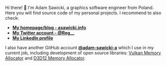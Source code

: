 Hi there! 👋 I'm Adam Sawicki, a graphics software engineer from Poland. Here you will find source code of my personal projects. I recommend to also check:

- **[My homepage/blog - asawicki.info](https://asawicki.info)**
- **[My Twitter account - @Reg__](https://twitter.com/Reg__)**
- **[My LinkedIn profile](https://www.linkedin.com/in/adamsawicki/)**

I also have another GitHub account **[@adam-sawicki-a](https://github.com/adam-sawicki-a)** which I use in my current job, including development of open source libraries: [Vulkan Memory Allocator](https://github.com/GPUOpen-LibrariesAndSDKs/VulkanMemoryAllocator) and [D3D12 Memory Allocator](https://github.com/GPUOpen-LibrariesAndSDKs/D3D12MemoryAllocator).

